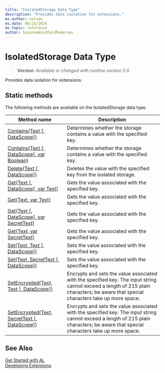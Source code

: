 ```yaml
---
title: "IsolatedStorage Data Type"
description: "Provides data isolation for extensions."
ms.author: solsen
ms.date: 08/15/2024
ms.topic: reference
author: SusanneWindfeldPedersen
---
```

[//]: # (START>DO_NOT_EDIT)
[//]: # (IMPORTANT:Do not edit any of the content between here and the END>DO_NOT_EDIT.)
[//]: # (Any modifications should be made in the .xml files in the ModernDev repo.)
# IsolatedStorage Data Type
> **Version**: _Available or changed with runtime version 2.0._

Provides data isolation for extensions.


## Static methods
The following methods are available on the IsolatedStorage data type.


|Method name|Description|
|-----------|-----------|
|[Contains(Text [, DataScope])](isolatedstorage-contains-string-datascope-method.md)|Determines whether the storage contains a value with the specified key.|
|[Contains(Text [, DataScope], var Boolean)](isolatedstorage-contains-string-datascope-boolean-method.md)|Determines whether the storage contains a value with the specified key.|
|[Delete(Text [, DataScope])](isolatedstorage-delete-method.md)|Deletes the value with the specified key from the isolated storage.|
|[Get(Text [, DataScope], var Text)](isolatedstorage-get-string-datascope-text-method.md)|Gets the value associated with the specified key.|
|[Get(Text, var Text)](isolatedstorage-get-string-text-method.md)|Gets the value associated with the specified key.|
|[Get(Text [, DataScope], var SecretText)](isolatedstorage-get-string-datascope-secrettext-method.md)|Gets the value associated with the specified key.|
|[Get(Text, var SecretText)](isolatedstorage-get-string-secrettext-method.md)|Gets the value associated with the specified key.|
|[Set(Text, Text [, DataScope])](isolatedstorage-set-string-string-datascope-method.md)|Sets the value associated with the specified key.|
|[Set(Text, SecretText [, DataScope])](isolatedstorage-set-string-secrettext-datascope-method.md)|Sets the value associated with the specified key.|
|[SetEncrypted(Text, Text [, DataScope])](isolatedstorage-setencrypted-string-string-datascope-method.md)|Encrypts and sets the value associated with the specified key. The input string cannot exceed a length of 215 plain characters; be aware that special characters take up more space.|
|[SetEncrypted(Text, SecretText [, DataScope])](isolatedstorage-setencrypted-string-secrettext-datascope-method.md)|Encrypts and sets the value associated with the specified key. The input string cannot exceed a length of 215 plain characters; be aware that special characters take up more space.|


[//]: # (IMPORTANT: END>DO_NOT_EDIT)
## See Also  
[Get Started with AL](../../devenv-get-started.md)  
[Developing Extensions](../../devenv-dev-overview.md)  